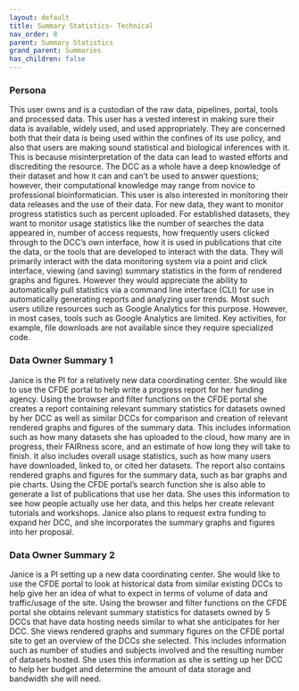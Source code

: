 ```yaml
---
layout: default
title: Summary Statistics- Technical
nav_order: 8
parent: Summary Statistics
grand_parent: Summaries
has_children: false
---
```


### Persona
This user owns and is a custodian of the raw data, pipelines, portal, tools and processed data. This user has a vested interest in making sure their data is available, widely used, and used appropriately. They are concerned both that their data is being used within the confines of its use policy, and also that users are making sound statistical and biological inferences with it. This is because misinterpretation of the data can lead to wasted efforts and discrediting the resource. The DCC as a whole have a deep knowledge of their dataset and how it can and can’t be used to answer questions; however, their computational knowledge may range from novice to professional bioinformatician. This user is also interested in monitoring their data releases and the use of their data. For new data, they want to monitor progress statistics such as percent uploaded. For established datasets, they want to monitor usage statistics like the number of searches the data appeared in, number of access requests, how frequently users clicked through to the DCC’s own interface, how it is used in publications that cite the data, or the tools that are developed to interact with the data. They will primarily interact with the data monitoring system via a point and click interface, viewing (and saving) summary statistics in the form of rendered graphs and figures. However they would appreciate the ability to automatically pull statistics via a command line interface (CLI) for use in automatically generating reports and analyzing user trends. Most such users utilize resources such as Google Analytics for this purpose. However, in most cases, tools such as Google Analytics are limited. Key activities, for example, file downloads are not available since they require specialized code.

### Data Owner Summary 1
Janice is the PI for a relatively new data coordinating center. She would like to use the CFDE portal to help write a progress report for her funding agency. Using the browser and filter functions on the CFDE portal she creates a report containing relevant summary statistics for datasets owned by her DCC as well as similar DCCs for comparison and creation of relevant rendered graphs and figures of the summary data.  This includes information such as how many datasets she has uploaded to the cloud, how many are in progress, their FAIRness score, and an estimate of how long they will take to finish. It also includes overall usage statistics, such as how many users have downloaded, linked to, or cited her datasets. The report also contains rendered graphs and figures for the summary data, such as bar graphs and pie charts. Using the CFDE portal’s search function she is also able to generate a list of publications that use her data. She uses this information to see how people actually use her data, and this helps her create relevant tutorials and workshops. Janice also plans to request extra funding to expand her DCC, and she incorporates the summary graphs and figures into her proposal.

### Data Owner Summary 2
Janice is a PI setting up a new data coordinating center. She would like to use the CFDE portal to look at historical data from similar existing DCCs to help give her an idea of what to expect in terms of volume of data and traffic/usage of the site. Using the browser and filter functions on the CFDE portal she obtains relevant summary statistics for datasets owned by 5 DCCs that have data hosting needs similar to what she anticipates for her DCC. She views rendered graphs and summary figures on the CFDE portal site to get an overview of the DCCs she selected. This includes information such as number of studies and subjects involved and the resulting number of datasets hosted. She uses this information as she is setting up her DCC to help her budget and determine the amount of data storage and bandwidth she will need.
